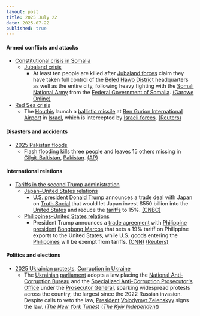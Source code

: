 ```yaml
---
layout: post
title: 2025 July 22
date: 2025-07-22
published: true
---
```



#### Armed conflicts and attacks

* [Constitutional crisis in Somalia](https://en.wikipedia.org/wiki/Constitutional_crisis_in_Somalia "Constitutional crisis in Somalia")
  * [Jubaland crisis](https://en.wikipedia.org/wiki/Jubaland_crisis "Jubaland crisis")
    * At least ten people are killed after [Jubaland forces](https://en.wikipedia.org/wiki/Jubaland_Dervish_Force "Jubaland Dervish Force") claim they have taken full control of the [Beled Hawo District](https://en.wikipedia.org/wiki/Beled_Hawo_District "Beled Hawo District") headquarters as well as the entire city, following heavy fighting with the [Somali National Army](https://en.wikipedia.org/wiki/Somali_National_Army "Somali National Army") from the [Federal Government of Somalia](https://en.wikipedia.org/wiki/Federal_Government_of_Somalia "Federal Government of Somalia"). [(Garowe Online)](https://www.garoweonline.com/en/news/somalia/jubaland-forces-claim-control-of-beled-hawo-after-heavy-fighting-with-federal-troops)
* [Red Sea crisis](https://en.wikipedia.org/wiki/Red_Sea_crisis "Red Sea crisis")
  * The [Houthis](https://en.wikipedia.org/wiki/Houthi "Houthi") launch a [ballistic missile](https://en.wikipedia.org/wiki/Ballistic_missile "Ballistic missile") at [Ben Gurion International Airport](https://en.wikipedia.org/wiki/Ben_Gurion_International_Airport "Ben Gurion International Airport") in [Israel](https://en.wikipedia.org/wiki/Israel "Israel"), which is intercepted by [Israeli forces](https://en.wikipedia.org/wiki/Israeli_forces "Israeli forces"). [(Reuters)](https://www.reuters.com/world/middle-east/israel-intercepts-missile-fired-yemen-2025-07-22/)

#### Disasters and accidents

* [2025 Pakistan floods](https://en.wikipedia.org/wiki/2025_Pakistan_floods "2025 Pakistan floods")
  * [Flash flooding](https://en.wikipedia.org/wiki/Flash_flood "Flash flood") kills three people and leaves 15 others missing in [Gilgit-Baltistan](https://en.wikipedia.org/wiki/Gilgit-Baltistan "Gilgit-Baltistan"), [Pakistan](https://en.wikipedia.org/wiki/Pakistan "Pakistan"). [(AP)](https://apnews.com/article/pakistan-monsoon-rains-flash-floods-landslides-tourists-acccf52a08255a4502cea64be99d9cb3)

#### International relations

* [Tariffs in the second Trump administration](https://en.wikipedia.org/wiki/Tariffs_in_the_second_Trump_administration "Tariffs in the second Trump administration")
  * [Japan–United States relations](https://en.wikipedia.org/wiki/Japan%E2%80%93United_States_relations "Japan–United States relations")
    * [U.S. president](https://en.wikipedia.org/wiki/President_of_the_United_States "President of the United States") [Donald Trump](https://en.wikipedia.org/wiki/Donald_Trump "Donald Trump") announces a trade deal with [Japan](https://en.wikipedia.org/wiki/Japan "Japan") on [Truth Social](https://en.wikipedia.org/wiki/Truth_Social "Truth Social") that would let Japan invest $550 billion into the [United States](https://en.wikipedia.org/wiki/United_States "United States") and reduce the [tariffs](https://en.wikipedia.org/wiki/Tariff "Tariff") to 15%. [(CNBC)](https://www.cnbc.com/amp/2025/07/23/trump-announces-massive-trade-deal-with-japan-with-15percent-tariffs.html)
  * [Philippines–United States relations](https://en.wikipedia.org/wiki/Philippines%E2%80%93United_States_relations "Philippines–United States relations")
    * President Trump announces a [trade agreement](https://en.wikipedia.org/wiki/Trade_agreement "Trade agreement") with [Philippine president](https://en.wikipedia.org/wiki/President_of_the_Philippines "President of the Philippines") [Bongbong Marcos](https://en.wikipedia.org/wiki/Bongbong_Marcos "Bongbong Marcos") that sets a 19% tariff on Philippine exports to the United States, while U.S. goods entering the [Philippines](https://en.wikipedia.org/wiki/Philippines "Philippines") will be exempt from tariffs. [(CNN)](https://edition.cnn.com/2025/07/22/business/trump-philippines-trade-deal) [(Reuters)](https://www.reuters.com/world/asia-pacific/philippines-pay-19-tariff-trump-says-2025-07-22/)

#### Politics and elections

* [2025 Ukrainian protests](https://en.wikipedia.org/wiki/2025_Ukrainian_protests "2025 Ukrainian protests"), [Corruption in Ukraine](https://en.wikipedia.org/wiki/Corruption_in_Ukraine "Corruption in Ukraine")
  * The [Ukrainian](https://en.wikipedia.org/wiki/Ukraine "Ukraine") [parliament](https://en.wikipedia.org/wiki/Verkhovna_Rada "Verkhovna Rada") adopts a law placing the [National Anti-Corruption Bureau](https://en.wikipedia.org/wiki/National_Anti-Corruption_Bureau "National Anti-Corruption Bureau") and the [Specialized Anti-Corruption Prosecutor's Office](https://en.wikipedia.org/wiki/Specialized_Anti-Corruption_Prosecutor%27s_Office "Specialized Anti-Corruption Prosecutor's Office") under the [Prosecutor General](https://en.wikipedia.org/wiki/Prosecutor_General_of_Ukraine "Prosecutor General of Ukraine"), sparking widespread protests across the country, the largest since the 2022 Russian invasion. Despite calls to veto the law, [President](https://en.wikipedia.org/wiki/President_of_Ukraine "President of Ukraine") [Volodymyr Zelenskyy](https://en.wikipedia.org/wiki/Volodymyr_Zelenskyy "Volodymyr Zelenskyy") signs the law. [(*The New York Times*)](https://www.nytimes.com/2025/07/22/world/europe/zelensky-protests-corruption.html) [(*The Kyiv Independent*)](https://kyivindependent.com/veto-the-law-wartime-protests-sweep-ukraine-after-parliament-passes-bill-weakening-anti-corruption-institutions/)
